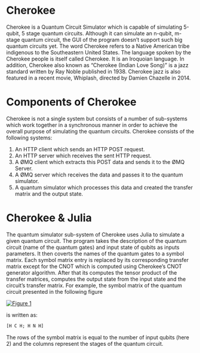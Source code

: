 # Cherokee

Cherokee is a Quantum Circuit Simulator which is capable of simulating 5-qubit, 5 stage quantum circuits. Although it can simulate an n-qubit, m-stage quantum circuit, the GUI of the program doesn’t support such big quantum circuits yet. The word Cherokee refers to a Native American tribe indigenous to the Southeastern United States. The language spoken by the Cherokee people is itself called Cherokee. It is an Iroquoian language. In addition, Cherokee also known as “Cherokee (Indian Love Song)” is a jazz standard written by Ray Noble published in 1938. Cherokee jazz is also featured in a recent movie, Whiplash, directed by Damien Chazelle in 2014. 

# Components of Cherokee

Cherokee is not a single system but consists of a number of sub-systems which work together in a synchronous manner in order to achieve the overall purpose of simulating the quantum circuits. Cherokee consists of the following systems:
  1.	An HTTP client which sends an HTTP POST request. 
  2.	An HTTP server which receives the sent HTTP request.
  3.	A ØMQ client which extracts this POST data and sends it to the ØMQ Server.
  4.	A ØMQ server which receives the data and passes it to the quantum simulator.   
  5.	A quantum simulator which processes this data and created the transfer matrix and the output state.

# Cherokee & Julia

The quantum simulator sub-system of Cherokee uses Julia to simulate a given quantum circuit. The program takes the description of the quantum circuit (name of the quantum gates) and input state of qubits as inputs parameters. It then coverts the names of the quantum gates to a symbol matrix. Each symbol matrix entry is replaced by its corresponding transfer matrix except for the CNOT which is computed using Cherokee’s CNOT generator algorithm. After that its computes the tensor product of the transfer matrices, computes the output state from the input state and the circuit’s transfer matrix. For example, the symbol matrix of the quantum circuit presented in the following figure

[![Figure 1](https://s5.postimg.org/3v41endhj/test_ckt.png)](https://postimg.org/image/4xe7x6war/)

is written as:

```julia
[H C H; H N H]
```
The rows of the symbol matrix is equal to the number of input qubits (here 2) and the columns represent the stages of the quantum circuit.


